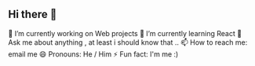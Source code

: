 ## Hi there 👋

<!--
**nx7iz/nx7iz** is a ✨ _special_ ✨ repository because its `README.md` (this file) appears on your GitHub profile.

Here are some ideas to get you started:

- 👯 I’m looking to collaborate on ...
- 🤔 I’m looking for help with ...

-->

🔭 I’m currently working on Web projects
🌱 I’m currently learning React
💬 Ask me about anything , at least i should know that ..
📫 How to reach me: email me
😄 Pronouns: He / Him
⚡ Fun fact: I'm me :)
